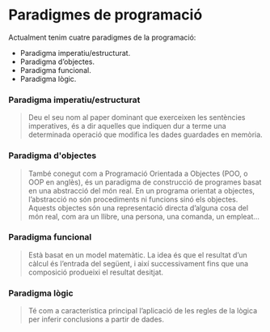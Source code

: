 # Paradigmes de programació
Actualment tenim cuatre paradigmes de la programació:
+ Paradigma imperatiu/estructurat.
+ Paradigma d’objectes.
+ Paradigma funcional.
+ Paradigma lògic.

### Paradigma imperatiu/estructurat
> Deu el seu nom al paper dominant
que exerceixen les sentències imperatives, és a dir aquelles que indiquen
dur a terme una determinada operació que modifica les dades guardades en
memòria.

### Paradigma d'objectes
> També conegut com a Programació Orientada
a Objectes (POO, o OOP en anglès), és un paradigma de construcció de
programes basat en una abstracció del món real. En un programa orientat
a objectes, l’abstracció no són procediments ni funcions sinó els objectes.
Aquests objectes són una representació directa d’alguna cosa del món real,
com ara un llibre, una persona, una comanda, un empleat...

### Paradigma funcional
> Està basat en un model matemàtic. La idea és que
el resultat d’un càlcul és l’entrada del següent, i així successivament fins que
una composició produeixi el resultat desitjat.

### Paradigma lògic
> Té com a característica principal l’aplicació de les regles
de la lògica per inferir conclusions a partir de dades.
